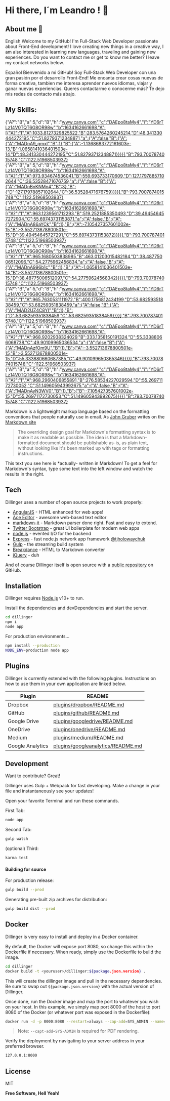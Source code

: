 # Hi there, I´m Leandro ! 👋
## About me 👀


English
Welcome to my GitHub!
I'm Full-Stack Web Developer passionate about Front-End development!
I love creating new things in a creative way, I am also interested in learning new languages, traveling and gaining new experiences.
Do you want to contact me or get to know me better? I leave my contact networks below.

Español
Bienvenido a mi GitHub!
Soy Full-Stack Web Developer con una gran pasión por el desarrollo Front-End!
Me encanta crear cosas nuevas de forma creativa, tambien me interesa aprender nuevos idiomas, viajar y ganar nuevas experiencias.
Queres contactarme o conocerme más? Te dejo mis redes de contacto más abajo.

## My Skills: 
{"A?":"B","a":5,"d":"B","h":"www.canva.com","c":"DAEpo8taMy4","i":"YD6rTLz14V0TQT6G8OR98w","b":1634162661698,"A":[{"A?":"I","A":1033.8127329825522,"B":283.5764260245214,"D":48.341330444272195,"C":51.82793712348871,"a":{"A":false,"B":{"A":{"A":"MADnA9_gmxI","B":1},"B":{"A":-1.1368683772161603e-13,"B":1.0658141036401503e-14,"D":48.341330444272195,"C":51.82793712348871}}}}],"B":793.7007874015748,"C":1122.51968503937}
{"A?":"B","a":5,"d":"B","h":"www.canva.com","c":"DAEpo8taMy4","i":"YD6rTLz14V0TQT6G8OR98w","b":1634162661698,"A":[{"A?":"I","A":973.934674536041,"B":559.693733170609,"D":127.17978857102644,"C":36.53528471676759,"a":{"A":false,"B":{"A":{"A":"MADnBnKNMn4","B":3},"B":{"D":127.17978857102644,"C":36.53528471676759}}}}],"B":793.7007874015748,"C":1122.51968503937}
{"A?":"B","a":5,"d":"B","h":"www.canva.com","c":"DAEpo8taMy4","i":"YD6rTLz14V0TQT6G8OR98w","b":1634162661698,"A":[{"A?":"I","A":963.1239561712293,"B":519.2521885350493,"D":39.494546457272904,"C":55.69743731153871,"a":{"A":false,"B":{"A":{"A":"MADnA86aYCk","B":1},"B":{"A":-7.105427357601002e-15,"B":-3.552713678800501e-15,"D":39.49454645727291,"C":55.69743731153872}}}}],"B":793.7007874015748,"C":1122.51968503937}
{"A?":"B","a":5,"d":"B","h":"www.canva.com","c":"DAEpo8taMy4","i":"YD6rTLz14V0TQT6G8OR98w","b":1634162661698,"A":[{"A?":"I","A":965.1680503838985,"B":463.01203015482184,"D":38.48775006512096,"C":54.2775962456834,"a":{"A":false,"B":{"A":{"A":"MADnA996b1c","B":1},"B":{"A":-1.0658141036401503e-14,"B":-3.552713678800501e-15,"D":38.48775006512097,"C":54.27759624568342}}}}],"B":793.7007874015748,"C":1122.51968503937}
{"A?":"B","a":5,"d":"B","h":"www.canva.com","c":"DAEpo8taMy4","i":"YD6rTLz14V0TQT6G8OR98w","b":1634162661698,"A":[{"A?":"I","A":965.7630531111972,"B":400.1756812434199,"D":53.68259351838459,"C":53.68259351838459,"a":{"A":false,"B":{"A":{"A":"MAD2UZ4C8YI","B":1},"B":{"D":53.68259351838459,"C":53.68259351838459}}}}],"B":793.7007874015748,"C":1122.51968503937}
{"A?":"B","a":5,"d":"B","h":"www.canva.com","c":"DAEpo8taMy4","i":"YD6rTLz14V0TQT6G8OR98w","b":1634162661698,"A":[{"A?":"I","A":968.9202938324029,"B":333.1358150191324,"D":55.33388066068738,"C":49.90109965036534,"a":{"A":false,"B":{"A":{"A":"MADnAzfOm9U","B":1},"B":{"A":-3.552713678800501e-15,"B":-3.552713678800501e-15,"D":55.333880660687385,"C":49.901099650365346}}}}],"B":793.7007874015748,"C":1122.51968503937}
{"A?":"B","a":5,"d":"B","h":"www.canva.com","c":"DAEpo8taMy4","i":"YD6rTLz14V0TQT6G8OR98w","b":1634162661698,"A":[{"A?":"I","A":968.2960406855891,"B":276.58534227029594,"D":55.26971172730052,"C":51.149605943992675,"a":{"A":false,"B":{"A":{"A":"MADnAyN3WV0","B":1},"B":{"B":-7.105427357601002e-15,"D":55.26971172730053,"C":51.149605943992675}}}}],"B":793.7007874015748,"C":1122.51968503937}

Markdown is a lightweight markup language based on the formatting conventions
that people naturally use in email.
As [John Gruber] writes on the [Markdown site][df1]

> The overriding design goal for Markdown's
> formatting syntax is to make it as readable
> as possible. The idea is that a
> Markdown-formatted document should be
> publishable as-is, as plain text, without
> looking like it's been marked up with tags
> or formatting instructions.

This text you see here is *actually- written in Markdown! To get a feel
for Markdown's syntax, type some text into the left window and
watch the results in the right.

## Tech

Dillinger uses a number of open source projects to work properly:

- [AngularJS] - HTML enhanced for web apps!
- [Ace Editor] - awesome web-based text editor
- [markdown-it] - Markdown parser done right. Fast and easy to extend.
- [Twitter Bootstrap] - great UI boilerplate for modern web apps
- [node.js] - evented I/O for the backend
- [Express] - fast node.js network app framework [@tjholowaychuk]
- [Gulp] - the streaming build system
- [Breakdance](https://breakdance.github.io/breakdance/) - HTML
to Markdown converter
- [jQuery] - duh

And of course Dillinger itself is open source with a [public repository][dill]
 on GitHub.

## Installation

Dillinger requires [Node.js](https://nodejs.org/) v10+ to run.

Install the dependencies and devDependencies and start the server.

```sh
cd dillinger
npm i
node app
```

For production environments...

```sh
npm install --production
NODE_ENV=production node app
```

## Plugins

Dillinger is currently extended with the following plugins.
Instructions on how to use them in your own application are linked below.

| Plugin | README |
| ------ | ------ |
| Dropbox | [plugins/dropbox/README.md][PlDb] |
| GitHub | [plugins/github/README.md][PlGh] |
| Google Drive | [plugins/googledrive/README.md][PlGd] |
| OneDrive | [plugins/onedrive/README.md][PlOd] |
| Medium | [plugins/medium/README.md][PlMe] |
| Google Analytics | [plugins/googleanalytics/README.md][PlGa] |

## Development

Want to contribute? Great!

Dillinger uses Gulp + Webpack for fast developing.
Make a change in your file and instantaneously see your updates!

Open your favorite Terminal and run these commands.

First Tab:

```sh
node app
```

Second Tab:

```sh
gulp watch
```

(optional) Third:

```sh
karma test
```

#### Building for source

For production release:

```sh
gulp build --prod
```

Generating pre-built zip archives for distribution:

```sh
gulp build dist --prod
```

## Docker

Dillinger is very easy to install and deploy in a Docker container.

By default, the Docker will expose port 8080, so change this within the
Dockerfile if necessary. When ready, simply use the Dockerfile to
build the image.

```sh
cd dillinger
docker build -t <youruser>/dillinger:${package.json.version} .
```

This will create the dillinger image and pull in the necessary dependencies.
Be sure to swap out `${package.json.version}` with the actual
version of Dillinger.

Once done, run the Docker image and map the port to whatever you wish on
your host. In this example, we simply map port 8000 of the host to
port 8080 of the Docker (or whatever port was exposed in the Dockerfile):

```sh
docker run -d -p 8000:8080 --restart=always --cap-add=SYS_ADMIN --name=dillinger <youruser>/dillinger:${package.json.version}
```

> Note: `--capt-add=SYS-ADMIN` is required for PDF rendering.

Verify the deployment by navigating to your server address in
your preferred browser.

```sh
127.0.0.1:8000
```

## License

MIT

**Free Software, Hell Yeah!**

[//]: # (These are reference links used in the body of this note and get stripped out when the markdown processor does its job. There is no need to format nicely because it shouldn't be seen. Thanks SO - http://stackoverflow.com/questions/4823468/store-comments-in-markdown-syntax)

   [dill]: <https://github.com/joemccann/dillinger>
   [git-repo-url]: <https://github.com/joemccann/dillinger.git>
   [john gruber]: <http://daringfireball.net>
   [df1]: <http://daringfireball.net/projects/markdown/>
   [markdown-it]: <https://github.com/markdown-it/markdown-it>
   [Ace Editor]: <http://ace.ajax.org>
   [node.js]: <http://nodejs.org>
   [Twitter Bootstrap]: <http://twitter.github.com/bootstrap/>
   [jQuery]: <http://jquery.com>
   [@tjholowaychuk]: <http://twitter.com/tjholowaychuk>
   [express]: <http://expressjs.com>
   [AngularJS]: <http://angularjs.org>
   [Gulp]: <http://gulpjs.com>

   [PlDb]: <https://github.com/joemccann/dillinger/tree/master/plugins/dropbox/README.md>
   [PlGh]: <https://github.com/joemccann/dillinger/tree/master/plugins/github/README.md>
   [PlGd]: <https://github.com/joemccann/dillinger/tree/master/plugins/googledrive/README.md>
   [PlOd]: <https://github.com/joemccann/dillinger/tree/master/plugins/onedrive/README.md>
   [PlMe]: <https://github.com/joemccann/dillinger/tree/master/plugins/medium/README.md>
   [PlGa]: <https://github.com/RahulHP/dillinger/blob/master/plugins/googleanalytics/README.md>
